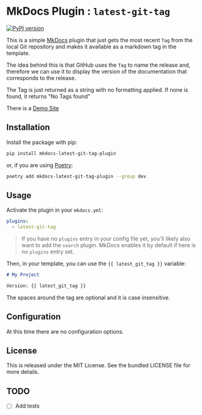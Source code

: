 # MkDocs Plugin : `latest-git-tag`

[![PyPI version](https://badge.fury.io/py/mkdocs-latest-git-tag-plugin.svg)](https://badge.fury.io/py/mkdocs-latest-git-tag-plugin)

This is a simple [MkDocs](https://www.mkdocs.org/) plugin that just gets the
most recent `Tag` from the local Git repository and makes it available as a
markdown tag in the template.

The idea behind this is that GitHub uses the `Tag` to name the release and,
therefore we can use it to display the version of the documentation that
corresponds to the release.

The Tag is just returned as a string with no formatting applied. If none is
found, it returns "No Tags found"

There is a [Demo Site](https://seapagan.github.io/mkdocs-latest-git-tag-plugin/)

## Installation

Install the package with pip:

```bash
pip install mkdocs-latest-git-tag-plugin
```

or, if you are using [Poetry](https://python-poetry.org):

```bash
poetry add mkdocs-latest-git-tag-plugin --group dev
```

## Usage

Activate the plugin in your `mkdocs.yml`:

```yaml
plugins:
  - latest-git-tag
```

 > If you have no `plugins` entry in your config file yet, you'll likely also
want to add the `search` plugin. MkDocs enables it by default if  here is no
`plugins` entry set.

Then, in your template, you can use the `{{ latest_git_tag }}` variable:

```markdown
# My Project

Version: {{ latest_git_tag }}
```

The spaces around the tag are optional and it is case insensitive.

## Configuration

At this time there are no configuration options.

## License

This is released under the MIT License. See the bundled LICENSE file for more
details.

## TODO

- [ ] Add tests
